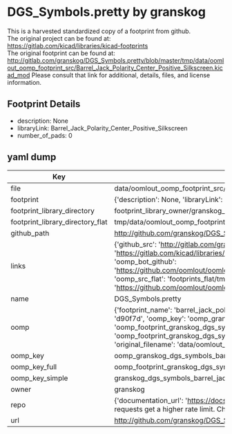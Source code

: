 # DGS_Symbols.pretty by granskog  
This is a harvested standardized copy of a footprint from github.  
The original project can be found at:  
https://gitlab.com/kicad/libraries/kicad-footprints  
The original footprint can be found at:
http://gitlab.com/granskog/DGS_Symbols.pretty/blob/master/tmp/data/oomlout_oomp_footprint_src/Barrel_Jack_Polarity_Center_Positive_Silkscreen.kicad_mod
Please consult that link for additional, details, files, and license information.  
## Footprint Details
* description: None  
* libraryLink: Barrel_Jack_Polarity_Center_Positive_Silkscreen  
* number_of_pads: 0  
## yaml dump  
| Key | Value |  
| --- | --- |  
| file | data/oomlout_oomp_footprint_src/DGS_Symbols.pretty/Barrel_Jack_Polarity_Center_Positive_Silkscreen.kicad_mod |  
| footprint | {'description': None, 'libraryLink': 'Barrel_Jack_Polarity_Center_Positive_Silkscreen', 'number_of_pads': 0} |  
| footprint_library_directory | footprint_library_owner/granskog_DGS_Symbols.pretty |  
| footprint_library_directory_flat | tmp/data/oomlout_oomp_footprint_src/footprints_flat/granskog_dgs_symbols_barrel_jack_polarity_center_positive_silkscreen/working |  
| github_path | http://github.com/granskog/DGS_Symbols.pretty/blob/master/tmp/data/oomlout_oomp_footprint_src/Barrel_Jack_Polarity_Center_Positive_Silkscreen.kicad_mod |  
| links | {'github_src': 'http://gitlab.com/granskog/DGS_Symbols.pretty/blob/master/tmp/data/oomlout_oomp_footprint_src/Barrel_Jack_Polarity_Center_Positive_Silkscreen.kicad_mod', 'github_src_repo': 'https://gitlab.com/kicad/libraries/kicad-footprints', 'oomp_bot': 'tmp/data/oomlout_oomp_footprint_src/footprints/granskog_dgs_symbols_barrel_jack_polarity_center_positive_silkscreen/working', 'oomp_bot_github': 'https://github.com/oomlout/oomlout_oomp_footprint_bot/tree/main/tmp/data/oomlout_oomp_footprint_src/footprints/granskog_dgs_symbols_barrel_jack_polarity_center_positive_silkscreen/working', 'oomp_src_flat': 'footprints_flat/tmp/data/oomlout_oomp_footprint_src/footprints_flat/granskog_dgs_symbols_barrel_jack_polarity_center_positive_silkscreen/working', 'oomp_src_flat_github': 'https://github.com/oomlout/oomlout_oomp_footprint_src/tree/main/tmp/data/oomlout_oomp_footprint_src/footprints_flat/granskog_dgs_symbols_barrel_jack_polarity_center_positive_silkscreen/working'} |  
| name | DGS_Symbols.pretty |  
| oomp | {'footprint_name': 'barrel_jack_polarity_center_positive_silkscreen', 'library_name': 'dgs_symbols', 'md5': 'd90f7d29e8e81c82cafe7510709b2fc2', 'md5_10': 'd90f7d29e8', 'md5_5': 'd90f7', 'md5_6': 'd90f7d', 'oomp_key': 'oomp_granskog_dgs_symbols_barrel_jack_polarity_center_positive_silkscreen', 'oomp_key_extra': 'oomp_footprint_granskog_dgs_symbols_barrel_jack_polarity_center_positive_silkscreen', 'oomp_key_full': 'oomp_footprint_granskog_dgs_symbols_barrel_jack_polarity_center_positive_silkscreen_d90f7d', 'oomp_key_simple': 'granskog_dgs_symbols_barrel_jack_polarity_center_positive_silkscreen', 'original_filename': 'data/oomlout_oomp_footprint_src/DGS_Symbols.pretty/Barrel_Jack_Polarity_Center_Positive_Silkscreen.kicad_mod', 'owner_name': 'granskog'} |  
| oomp_key | oomp_granskog_dgs_symbols_barrel_jack_polarity_center_positive_silkscreen |  
| oomp_key_full | oomp_footprint_granskog_dgs_symbols_barrel_jack_polarity_center_positive_silkscreen |  
| oomp_key_simple | granskog_dgs_symbols_barrel_jack_polarity_center_positive_silkscreen |  
| owner | granskog |  
| repo | {'documentation_url': 'https://docs.github.com/rest/overview/resources-in-the-rest-api#rate-limiting', 'message': "API rate limit exceeded for 84.66.142.224. (But here's the good news: Authenticated requests get a higher rate limit. Check out the documentation for more details.)"} |  
| url | http://github.com/granskog/DGS_Symbols.pretty |  

